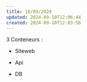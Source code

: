 ```yaml
---
title: 10/09/2024
updated: 2024-09-10T12:06:44
created: 2024-09-10T12:03:56
---
```


3 Conteneurs :

- Siteweb

- Api

- DB
